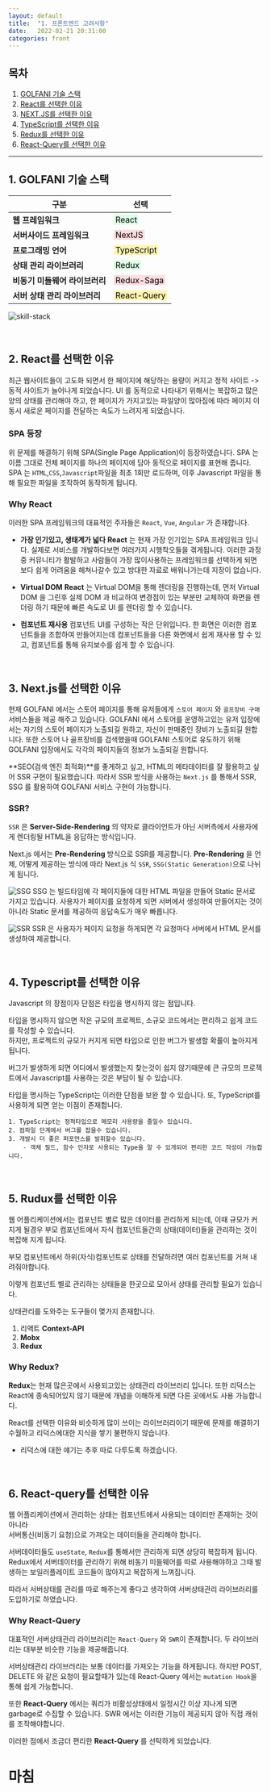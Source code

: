 ```yaml
---
layout: default
title:  "1. 프론트엔드 고려사항"
date:   2022-02-21 20:31:00
categories: front
---
```


## **목차**
1. [GOLFANI 기술 스택](#1-golfani-%EA%B8%B0%EC%88%A0-%EC%8A%A4%ED%83%9D)
2. [React를 선택한 이유](#2-react%EB%A5%BC-%EC%84%A0%ED%83%9D%ED%95%9C-%EC%9D%B4%EC%9C%A0)
3. [NEXT.JS를 선택한 이유](#3-nextjs%EB%A5%BC-%EC%84%A0%ED%83%9D%ED%95%9C-%EC%9D%B4%EC%9C%A0)
4. [TypeScript를 선택한 이유](#4-typescript%EB%A5%BC-%EC%84%A0%ED%83%9D%ED%95%9C-%EC%9D%B4%EC%9C%A0)
5. [Redux를 선택한 이유](#5-rudux%EB%A5%BC-%EC%84%A0%ED%83%9D%ED%95%9C-%EC%9D%B4%EC%9C%A0)
6. [React-Query를 선택한 이유](#6-react-query%EB%A5%BC-%EC%84%A0%ED%83%9D%ED%95%9C-%EC%9D%B4%EC%9C%A0)

___
## **1. GOLFANI 기술 스택**

|구분|선택|
|----|-------|
|**웹 프레임워크**|<mark style='background-color: #dcffe4; padding: 0 3px'> React </mark>|
|**서버사이드 프레임워크**|<mark style='background-color: #ffdce0; padding: 0 3px'> NextJS </mark>|
|**프로그래밍 언어**|<mark style='background-color: #fff5b1; padding: 0 3px'> TypeScript </mark>|
|**상태 관리 라이브러리**|<mark style='background-color: #dcffe4; padding: 0 3px'> Redux </mark>|
|**비동기 미들웨어 라이브러리**|<mark style='background-color: #ffdce0; padding: 0 3px'> Redux-Saga </mark>|
|**서버 상태 관리 라이브러리**|<mark style='background-color: #fff5b1; padding: 0 3px'> React-Query </mark>|

![skill-stack](/assets/images/skill_stack.png)

<br/>

## **2. React를 선택한 이유**
최근 웹사이트들이 고도화 되면서 한 페이지에 해당하는 용량이 커지고 정적 사이트 -> 동적 사이트가 늘어나게 되었습니다.
UI 를 동적으로 나타내기 위해서는 복잡하고 많은 양의 상태를 관리해야 하고, 한 페이지가 가지고있는 파일양이 많아짐에 따라
페이지 이동시 새로운 페이지를 전달하는 속도가 느려지게 되었습니다.

### **SPA 등장**
위 문제를 해결하기 위해 SPA(Single Page Application)이 등장하였습니다.
SPA 는 이름 그대로 전체 페이지를 하나의 페이지에 담아 동적으로 페이지를 표현해 줍니다.
SPA 는 `HTML`,`CSS`,`Javascript`파일을 최초 1회만 로드하며, 이후 Javascript 파일을 통해 필요한 파일을 조작하여 동작하게 됩니다.

### **Why React**
이러한 SPA 프레임워크의 대표적인 주자들은 `React`, `Vue`, `Angular` 가 존재합니다.

- **가장 인기있고, 생태계가 넓다**
    **React** 는 현재 가장 인기있는 SPA 프레임워크 입니다.
    실제로 서비스를 개발하다보면 여러가지 시행착오들을 겪게됩니다. 이러한 과정중 커뮤니티가 활발하고
    사람들이 가장 많이사용하는 프레임워크를 선택하게 되면 보다 쉽게 어려움을 헤쳐나갈수 있고
    방대한 자료로 배워나가는데 지장이 없습니다.

- **Virtual DOM**
    **React** 는 Virtual DOM을 통해 렌더링을 진행하는데, 먼저 Virtual DOM 을 그린후 실제 DOM 과 비교하여
    변경점이 있는 부분만 교체하여 화면을 렌더링 하기 때문에 빠른 속도로 UI 를 렌더링 할 수 있습니다.

- **컴포넌트 재사용**
    컴포넌트 UI를 구성하는 작은 단위입니다. 한 화면은 이러한 컴포넌트들을 조합하여 만들어지는데
    컴포넌트들을 다른 화면에서 쉽게 재사용 할 수 있고, 컴포넌트를 통해 유지보수를 쉽게 할 수 있습니다.

<br/>

## **3. Next.js를 선택한 이유**
현재 GOLFANI 에서는 스토어 페이지를 통해 유저들에게 `스토어 페이지` 와 `골프장비 구매` 서비스들을 제공 해주고 있습니다.
GOLFANI 에서 스토어를 운영하고있는 유저 입장에서는 자기의 스토어 페이지가 노출되길 원하고, 자신이 판매중인 장비가 노출되길 원합니다.
또한 스토어 나 골프장비를 검색했을때 GOLFANI 스토어로 유도하기 위해 GOLFANI 입장에서도 각각의 페이지들의 정보가 노출되길 원합니다.

**SEO(검색 엔진 최적화)**를 좋게하고 싶고, HTML의 메타데이터를 잘 활용하고 싶어 SSR 구현이 필요했습니다.
따라서 SSR 방식을 사용하는 `Next.js` 를 통해서 SSR, SSG 를 활용하여 GOLFANI 서비스 구현이 가능합니다.

### **SSR**?
`SSR` 은 **Server-Side-Rendering** 의 약자로 클라이언트가 아닌 서버측에서 사용자에게 렌더링될 HTML을 응답하는 방식입니다.

Next.js 에서는 **Pre-Rendering** 방식으로 SSR를 제공합니다.
**Pre-Rendering** 을 언제, 어떻게 제공하는 방식에 따라 Next.js 식 `SSR`, `SSG(Static Generation)`으로 나뉘게 됩니다.

![SSG](/assets/images/SSG.png)
    SSG 는 빌드타임에 각 페이지들에 대한 HTML 파일을 만들어 Static 문서로 가지고 있습니다.
사용자가 페이지를 요청하게 되면 서버에서 생성하여 만들어지는 것이 아니라 Static 문서를 제공하여 응답속도가 매우 빠릅니다.

![SSR](/assets/images/SSR.png)
SSR 은 사용자가 페이지 요청을 하게되면 각 요청마다 서버에서 HTML 문서를 생성하여 제공합니다.

<br/>

## **4. Typescript를 선택한 이유**
Javascript 의 장점이자 단점은 타입을 명시하지 않는 점입니다.

타입을 명시하지 않으면 작은 규모의 프로젝트, 소규모 코드에서는 편리하고 쉽게 코드를 작성할 수 있습니다.  
하지만, 프로젝트의 규모가 커지게 되면 타입으로 인한 버그가 발생할 확률이 높아지게 됩니다.  

버그가 발생하게 되면 어디에서 발생했는지 찾는것이 쉽지 않기때문에 큰 규모의 프로젝트에서 Javascript를 사용하는 것은 부담이 될 수 있습니다.

타입을 명시하는 TypeScript는 이러한 단점을 보완 할 수 있습니다.
또, TypeScript를 사용하게 되면 얻는 이점이 존재합니다.

    1. TypeScript는 정적타입으로 메모리 사용량을 줄일수 있습니다.
    2. 컴파일 단계에서 버그를 잡을수 있습니다.
    3. 개발시 더 좋은 퍼포먼스를 발휘할수 있습니다.
        - 객체 필드, 함수 인자로 사용되는 Type을 알 수 있게되어 편리한 코드 작성이 가능합니다.

<br/>

## **5. Rudux를 선택한 이유**
웹 어플리케이션에서는 컴포넌트 별로 많은 데이터를 관리하게 되는데, 이때 규모가 커지게 될경우 
부모 컴포넌트에서 자식 컴포넌트들간의 상태(데이터)들을 관리하는 것이 복잡해 지게 됩니다.

부모 컴포넌트에서 하위(자식)컴포넌트로 상태를 전달하려면 여러 컴포넌트를 거쳐 내려줘야합니다.

이렇게 컴포넌트 별로 관리하는 상태들을 한곳으로 모아서 상태를 관리할 필요가 있습니다.

상태관리를 도와주는 도구들이 몇가지 존재합니다.
1. 리액트 **Context-API**
2. **Mobx**
3. **Redux**

### **Why Redux**?
**Redux**는 현재 많은곳에서 사용되고있는 상태관리 라이브러리 입니다. 
또한 리덕스는 React에 종속되어있지 않기 때문에 개념을 이해하게 되면 다른 곳에서도 사용 가능합니다.

React를 선택한 이유와 비슷하게 많이 쓰이는 라이브러리이기 때문에 문제를 해결하기 수월하고 
리덕스에대한 지식을 쌓기 불편하지 않습니다.

- 리덕스에 대한 얘기는 추후 따로 다루도록 하겠습니다.

<br/>

## **6. React-query를 선택한 이유**
웹 어플리케이션에서 관리하는 상태는 컴포넌트에서 사용되는 데이터만 존재하는 것이 아니라  
서버통신(비동기 요청)으로 가져오는 데이터들을 관리해야 합니다.

서버데이터들도 `useState`, `Redux`를 통해서만 관리하게 되면 상당히 복잡하게 됩니다.
Redux에서 서버데이터를 관리하기 위해 비동기 미들웨어를 따로 사용해야하고 그때 발생하는 보일러플레이트 코드들이 많아지고
복잡하게 느껴집니다.

따라서 서버상태를 관리를 따로 해주는게 좋다고 생각하여 서버상태관리 라이브러리를 도입하기로 하였습니다.

### **Why React-Query**
대표적인 서버상태관리 라이브러리는 `React-Query` 와 `SWR`이 존재합니다.
두 라이브러리는 대부분 비슷한 기능을 제공해줍니다.

서버상태관리 라이브러리는 보통 데이터를 가져오는 기능을 하게됩니다.
하지만 POST, DELETE 와 같은 요청이 필요할때가 있는데 React-Query 에서는 `mutation Hook`을 통해 쉽게 가능합니다.

또한 **React-Query** 에서는 쿼리가 비활성상태에서 일정시간 이상 지나게 되면 garbage로 수집할 수 있습니다.
SWR 에서는 이러한 기능이 제공되지 않아 직접 캐쉬를 조작해야합니다.

이러한 점에서 조금더 편리한 **React-Query** 를 선탁하게 되었습니다.

# 마침
